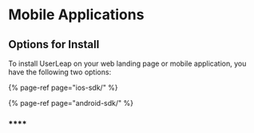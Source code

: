 # Mobile Applications

## Options for Install

To install UserLeap on your web landing page or mobile application, you have the following two options: 

{% page-ref page="ios-sdk/" %}

{% page-ref page="android-sdk/" %}







### \*\*\*\*





